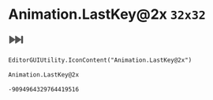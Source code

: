 # Animation.LastKey@2x `32x32`
<img src="/img/Animation.LastKey@2x.png" width=32 height=32>

``` CSharp
EditorGUIUtility.IconContent("Animation.LastKey@2x")
```
```
Animation.LastKey@2x
```
```
-9094964329764419516
```
